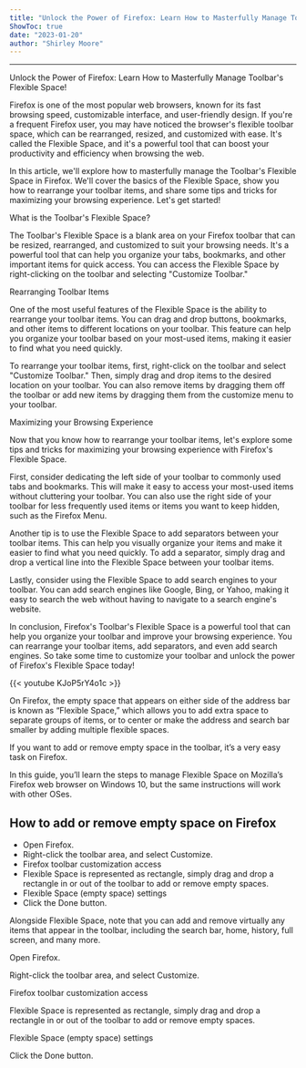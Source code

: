 ```yaml
---
title: "Unlock the Power of Firefox: Learn How to Masterfully Manage Toolbar's Flexible Space!"
ShowToc: true 
date: "2023-01-20"
author: "Shirley Moore"
---
```

*****
Unlock the Power of Firefox: Learn How to Masterfully Manage Toolbar's Flexible Space!

Firefox is one of the most popular web browsers, known for its fast browsing speed, customizable interface, and user-friendly design. If you're a frequent Firefox user, you may have noticed the browser's flexible toolbar space, which can be rearranged, resized, and customized with ease. It's called the Flexible Space, and it's a powerful tool that can boost your productivity and efficiency when browsing the web.

In this article, we'll explore how to masterfully manage the Toolbar's Flexible Space in Firefox. We'll cover the basics of the Flexible Space, show you how to rearrange your toolbar items, and share some tips and tricks for maximizing your browsing experience. Let's get started!

What is the Toolbar's Flexible Space?

The Toolbar's Flexible Space is a blank area on your Firefox toolbar that can be resized, rearranged, and customized to suit your browsing needs. It's a powerful tool that can help you organize your tabs, bookmarks, and other important items for quick access. You can access the Flexible Space by right-clicking on the toolbar and selecting "Customize Toolbar."

Rearranging Toolbar Items

One of the most useful features of the Flexible Space is the ability to rearrange your toolbar items. You can drag and drop buttons, bookmarks, and other items to different locations on your toolbar. This feature can help you organize your toolbar based on your most-used items, making it easier to find what you need quickly.

To rearrange your toolbar items, first, right-click on the toolbar and select "Customize Toolbar." Then, simply drag and drop items to the desired location on your toolbar. You can also remove items by dragging them off the toolbar or add new items by dragging them from the customize menu to your toolbar.

Maximizing your Browsing Experience

Now that you know how to rearrange your toolbar items, let's explore some tips and tricks for maximizing your browsing experience with Firefox's Flexible Space.

First, consider dedicating the left side of your toolbar to commonly used tabs and bookmarks. This will make it easy to access your most-used items without cluttering your toolbar. You can also use the right side of your toolbar for less frequently used items or items you want to keep hidden, such as the Firefox Menu.

Another tip is to use the Flexible Space to add separators between your toolbar items. This can help you visually organize your items and make it easier to find what you need quickly. To add a separator, simply drag and drop a vertical line into the Flexible Space between your toolbar items.

Lastly, consider using the Flexible Space to add search engines to your toolbar. You can add search engines like Google, Bing, or Yahoo, making it easy to search the web without having to navigate to a search engine's website.

In conclusion, Firefox's Toolbar's Flexible Space is a powerful tool that can help you organize your toolbar and improve your browsing experience. You can rearrange your toolbar items, add separators, and even add search engines. So take some time to customize your toolbar and unlock the power of Firefox's Flexible Space today!

{{< youtube KJoP5rY4o1c >}} 



On Firefox, the empty space that appears on either side of the address bar is known as “Flexible Space,” which allows you to add extra space to separate groups of items, or to center or make the address and search bar smaller by adding multiple flexible spaces.
 
If you want to add or remove empty space in the toolbar, it’s a very easy task on Firefox.
 
In this guide, you’ll learn the steps to manage Flexible Space on Mozilla’s Firefox web browser on Windows 10, but the same instructions will work with other OSes.
 
## How to add or remove empty space on Firefox
 
- Open Firefox.
 - Right-click the toolbar area, and select Customize.
 - Firefox toolbar customization access
 - Flexible Space is represented as rectangle, simply drag and drop a rectangle in or out of the toolbar to add or remove empty spaces.
 - Flexible Space (empty space) settings
 - Click the Done button.

 
Alongside Flexible Space, note that you can add and remove virtually any items that appear in the toolbar, including the search bar, home, history, full screen, and many more.
 
Open Firefox.
 
Right-click the toolbar area, and select Customize.
 
Firefox toolbar customization access

 
Flexible Space is represented as rectangle, simply drag and drop a rectangle in or out of the toolbar to add or remove empty spaces.
 
Flexible Space (empty space) settings

 
Click the Done button.




